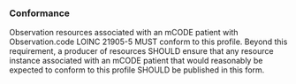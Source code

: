 ### Conformance

Observation resources associated with an mCODE patient with Observation.code LOINC 21905-5 MUST conform to this profile. Beyond this requirement, a producer of resources SHOULD ensure that any resource instance associated with an mCODE patient that would reasonably be expected to conform to this profile SHOULD be published in this form.

